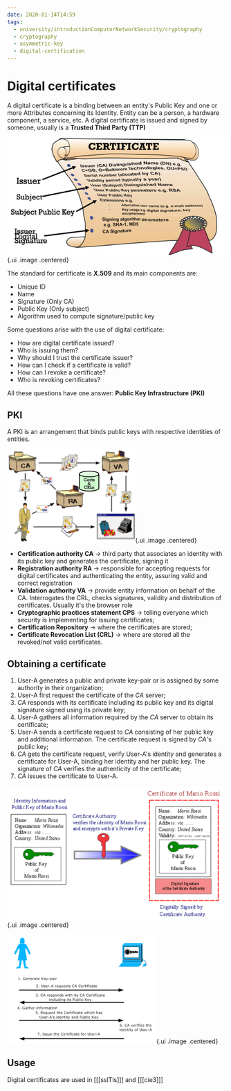 ```yaml
---
date: 2020-01-14T14:59
tags:
  - university/introductionComputerNetworkSecurity/cryptography
  - cryptography
  - asymmetric-key
  - digital-certification
---
```


# Digital certificates
A digital certificate is a binding between an entity's Public Key and one or more Attributes concerning its Identity. Entity can be a person, a hardware component, a service, etc.
A digital certificate is issued and signed by someone, usually is a **Trusted Third Party (TTP)**

![Digital certificate](./static/digitalCertificate.png){.ui .image .centered}

The standard for certificate is **X.509** and its main components are:

* Unique ID
* Name
* Signature (Only CA)
* Public Key (Only subject)
* Algorithm used to compute signature/public key

Some questions arise with the use of digital certificate:

* How are digital certificate issued?
* Who is issuing them?
* Why should I trust the certificate issuer?
* How can I check if a certificate is valid?
* How can I revoke a certificate?
* Who is revoking certificates?

All these questions have one answer: **Public Key Infrastructure (PKI)**

## PKI
A PKI is an arrangement that binds public keys with respective identities of entities.

![PKI](./static/pki.png){.ui .image .centered}

* **Certification authority CA** → third party that associates an identity with its public key and generates the certificate, signing it
* **Registration authority RA** → responsible for accepting requests for digital certificates and authenticating the entity, assuring valid and correct registration
* **Validation authority VA** → provide entity information on behalf of the CA. Interrogates the CRL, checks signatures, validity and distribution of certificates. Usually it's the browser role
* **Cryptographic practices statement CPS** → telling everyone which security is implementing for issuing certificates;
* **Certification Repository** → where the certificates are stored;
* **Certificate Revocation List (CRL)** → where are stored all the revoked/not valid certificates.

## Obtaining a certificate

1. User-A generates a public and private key-pair or is assigned by some authority in their organization;
2. User-A first request the certificate of the *CA* server;
3. *CA* responds with its certificate including its public key and its digital signature signed using its private key;
4. User-A gathers all information required by the *CA* server to obtain its certificate;
5. User-A sends a certificate request to *CA* consisting of her public key and additional information. The certificate request is signed by *CA*'s public key;
6. *CA* gets the certificate request, verify User-A's identity and generates a certificate for User-A, binding her identity and her public key. The signature of *CA* verifies the authenticity of the certificate;
7. *CA* issues the certificate to User-A.

![PKI](./static/obtainingCertificate.png){.ui .image .centered}

![PKI](./static/obtainingCertificate2.png){.ui .image .centered}

## Usage
Digital certificates are used in [[[sslTls]]] and [[[cie3]]]
